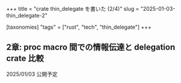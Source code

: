 +++
title = "crate thin_delegate を書いた (2/4)"
slug = "2025-01-03-thin_delegate-2"

[taxonomies]
"tags" = ["rust", "tech", "thin_delegate"]
+++

## 2章: proc macro 間での情報伝達と delegation crate 比較

2025/01/03 公開予定
